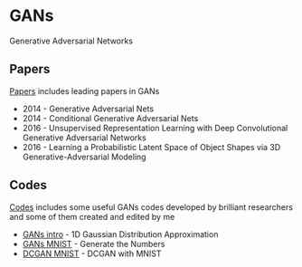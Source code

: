 # GANs
Generative Adversarial Networks

## Papers
[Papers](https://github.com/Jeonwonseok/GANs/tree/master/Papers) includes leading papers in GANs
- 2014 - Generative Adversarial Nets
- 2014 - Conditional Generative Adversarial Nets
- 2016 - Unsupervised Representation Learning with Deep Convolutional Generative Adversarial Networks
- 2016 - Learning a Probabilistic Latent Space of Object Shapes via 3D Generative-Adversarial Modeling

## Codes
[Codes](https://github.com/Jeonwonseok/GANs/tree/master/Codes) includes some useful GANs codes developed by brilliant researchers and some of them created and edited by me
- [GANs intro](https://github.com/Jeonwonseok/GANs/tree/master/Codes/GAN_intro) - 1D Gaussian Distribution Approximation
- [GANs MNIST](https://github.com/Jeonwonseok/GANs/tree/master/Codes/GANs_MNIST) - Generate the Numbers
- [DCGAN MNIST](https://github.com/Jeonwonseok/GANs/tree/master/Codes/DCGAN_MNIST) - DCGAN with MNIST
